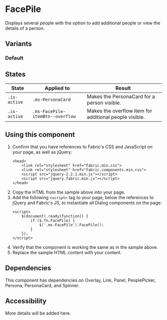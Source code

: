 # FacePile
Displays several people with the option to add additional people or view the details of a person.

## Variants

### Default
<!---
{{> FacePileElem props=FacePileModels.basic }}
--->

## States
State | Applied to | Result
 --- | --- | ---
`.is-active` | `.ms-PersonaCard` | Makes the PersonaCard for a person visible.
`.is-active` | `.ms-FacePile-itemBtn--overflow` | Makes the overflow item for additional people visible.

## Using this component
1. Confirm that you have references to Fabric's CSS and JavaScript on your page, as well as jQuery:
    ```
    <head>
        <link rel="stylesheet" href="fabric.min.css">
        <link rel="stylesheet" href="fabric.components.min.css">
        <script src="jquery-2.2.1.min.js"></script>
        <script src="jquery.fabric.min.js"></script>
    </head>
    ```
2. Copy the HTML from the sample above into your page.
3. Add the following `<script>` tag to your page, below the references to jQuery and Fabric's JS, to instantiate all Dialog components on the page:
    ```
    <script>
        $(document).ready(function() {
            if ($.fn.FacePile) {
                $('.ms-FacePile').FacePile();
            }
        });
    </script>
    ```
4. Verify that the component is working the same as in the sample above.
5. Replace the sample HTML content with your content.

## Dependencies
This component has dependencies on Overlay, Link, Panel, PeoplePicker, Persona, PersonaCard, and Spinner.

## Accessibility
More details will be added here.

<!---
{{> FacePileJS }}
--->
